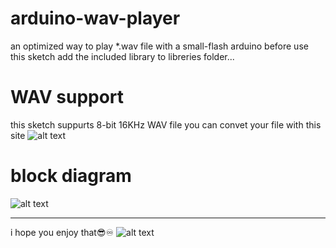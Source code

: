 # arduino-wav-player
an optimized way to play *.wav file with a small-flash arduino
before use this sketch add the included library to libreries folder...

# WAV support
this sketch suppurts 8-bit 16KHz WAV file you can convet your file with this site
![alt text](http://uupload.ir/files/cld6_site.png)
# block diagram
![alt text](http://uupload.ir/files/gtd4_diagram.png)
______________________________________________________________________________
i hope you enjoy that😎♾
![alt text](http://uupload.ir/files/p2f2_%DB%B2%DB%B0%DB%B1%DB%B9%DB%B0%DB%B9%DB%B1%DB%B7_%DB%B1%DB%B6%DB%B0%DB%B4%DB%B1%DB%B3.jpg)
